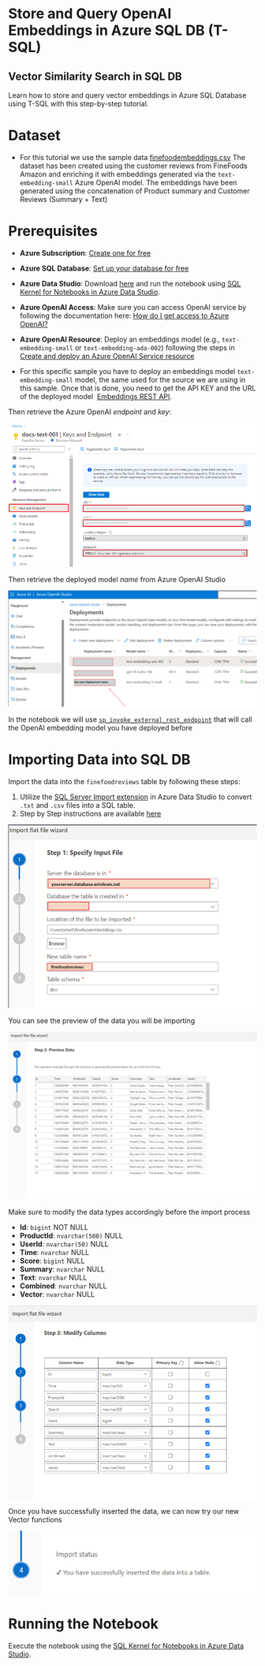 # Store and Query OpenAI Embeddings in Azure SQL DB (T-SQL)

## Vector Similarity Search in SQL DB

Learn how to store and query vector embeddings in Azure SQL Database using T-SQL with this step-by-step tutorial.

# Dataset

- For this tutorial we use the sample data [finefoodembeddings.csv](https://github.com/Azure-Samples/azure-sql-db-vector-search/blob/a181e15337402e568f4fc66fe5941e5973171972/VectorSearch_Notebooks/Datasets/finefoodembeddings.csv) The dataset has been created using the customer reviews from FineFoods Amazon and enriching it with embeddings generated via the `text-embedding-small` Azure OpenAI model. The embeddings have been generated using the concatenation of Product summary and Customer Reviews (Summary + Text)

# Prerequisites

- **Azure Subscription**: [Create one for free](https:\azure.microsoft.com\free\cognitive-services?azure-portal=true)
    
- **Azure SQL Database**: [Set up your database for free](https:\learn.microsoft.com\azure\azure-sql\database\free-offer?view=azuresql)
    
- **Azure Data Studio**: Download [here](https://azure.microsoft.com/products/data-studio) and run the notebook using [SQL Kernel for Notebooks in Azure Data Studio](https://learn.microsoft.com/azure-data-studio/notebooks/notebooks-guidance#connect-to-a-kernel).
    
- **Azure OpenAI Access**: Make sure you can access OpenAI service by following the documentation here: [How do I get access to Azure OpenAI?](https://learn.microsoft.com/azure/ai-services/openai/overview#how-do-i-get-access-to-azure-openai)
    
- **Azure OpenAI Resource**: Deploy an embeddings model (e.g., `text-embedding-small` or `text-embedding-ada-002`) following the steps in [Create and deploy an Azure OpenAI Service resource](https://learn.microsoft.com/azure/ai-services/openai/how-to/create-resource)
    
- For this specific sample you have to deploy an embeddings model `text-embedding-small` model, the same used for the source we are using in this sample. Once that is done, you need to get the API KEY and the URL of the deployed model  [Embeddings REST API](https:\learn.microsoft.com\azure\cognitive-services\openai\reference#embeddings).
    

Then retrieve the Azure OpenAI _endpoint_ and _key_:

![Azure OpenAI Endpoint and Key](../Assets/endpoint.png)

Then retrieve the deployed model _name_ from Azure OpenAI Studio

![Deployed OpenAI Models](../Assets/modeldeployment.png)

In the notebook we will use [`sp_invoke_external_rest_endpoint`](https://learn.microsoft.com/sql/relational-databases/system-stored-procedures/sp-invoke-external-rest-endpoint-transact-sql) that will call the OpenAI embedding model you have deployed before

# Importing Data into SQL DB

Import the data into the `finefoodreviews` table by following these steps:

1. Utilize the [SQL Server Import extension](https:\learn.microsoft.com\azure-data-studio\extensions\sql-server-import-extension) in Azure Data Studio to convert `.txt` and `.csv` files into a SQL table.
2. Step by Step instructions are available [here](https:\learn.microsoft.com\azure-data-studio\extensions\sql-server-import-extension)

![ImportWizard](../Assets/importwizard.png)

You can see the preview of the data you will be importing

![ImportPreview](../Assets/wizardpreview.png)

Make sure to modify the data types accordingly before the import process

- **Id**: `bigint` NOT NULL
- **ProductId**: `nvarchar(500)` NULL
- **UserId**: `nvarchar(50)` NULL
- **Time**: `nvarchar` NULL
- **Score**: `bigint` NULL
- **Summary**: `nvarchar` NULL
- **Text**: `nvarchar` NULL
- **Combined**: `nvarchar` NULL
- **Vector**: `nvarchar` NULL

![ImportWizardDatatypes](../Assets/importwizarddatatypes.png)

Once you have successfully inserted the data, we can now try our new Vector functions

![ImportSuccess](../Assets/importsuccess.png)

# Running the Notebook

Execute the notebook using the [SQL Kernel for Notebooks in Azure Data Studio](https://learn.microsoft.com/azure-data-studio/notebooks/notebooks-guidance#connect-to-a-kernel).